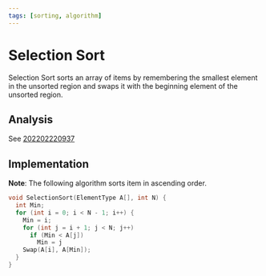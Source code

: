 ```yaml
---
tags: [sorting, algorithm]
---
```


# Selection Sort

Selection Sort sorts an array of items by remembering the smallest element
in the unsorted region and swaps it with the beginning element of the unsorted
region.

## Analysis

See [202202220937](202202220937.md)

## Implementation

**Note**: The following algorithm sorts item in ascending order.

```c
void SelectionSort(ElementType A[], int N) {
  int Min;
  for (int i = 0; i < N - 1; i++) {
    Min = i;
    for (int j = i + 1; j < N; j++)
      if (Min < A[j])
        Min = j
    Swap(A[i], A[Min]);
  }
}
```

